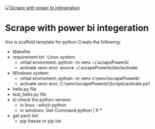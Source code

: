 [![Scrape with power bi integeration](https://github.com/mohelwah/powerBi_scrape_intgration/actions/workflows/main.yml/badge.svg)](https://github.com/mohelwah/powerBi_scrape_intgration/actions/workflows/main.yml)


# Scrape with power bi integeration
this is scaffold template for python 
 Create the following:
 - Makefile
 - requirement.txt
 -Linux system:
    - virtial enviroment: python -m venv ~/.scrapePowerbi
    - activate venv envi: source ~/.scrapePowerbi/bin/activate
 - Windows system:
    - virtial enviroment: python -m venv c:\venv\scrapePowerbi
    - activate venv envi:   C:\venv\scrapePowerbi\Scripts\activate.ps1
 - hello.py file
 - test_hello.py file 
 - to check the python version:
    - in linux : which python  
    - in windows: Get-Command python | fl *
 - get pack list:
    - pip freeze or pip list